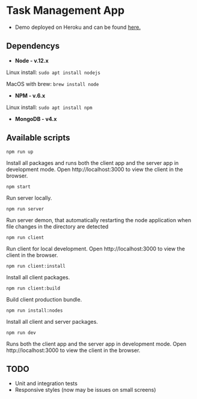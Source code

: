 # Task Management App

* Demo deployed on Heroku and can be found [here.](https://tms-v2.herokuapp.com/)
    

## Dependencys

* **Node - v.12.x**

Linux install:
`sudo apt install nodejs`

MacOS with brew:
`brew install node`

* **NPM - v.6.x**

Linux install: 
`sudo apt install npm`


* **MongoDB - v4.x**


## Available scripts

`npm run up` 

Install all packages and runs both the client app and the server app in development mode.
Open http://localhost:3000 to view the client in the browser.


`npm start`

Run server locally. 


`npm run server`

Run server demon, that automatically restarting the node application when file changes in the directory are detected


`npm run client`

Run client for local development.
Open http://localhost:3000 to view the client in the browser.


`npm run client:install`

Install all client packages.


`npm run client:build`

Build client production bundle.


`npm run install:nodes`

Install all client and server packages.


`npm run dev`

Runs both the client app and the server app in development mode.
Open http://localhost:3000 to view the client in the browser.


## TODO

* Unit and integration tests
* Responsive styles (now may be issues on small screens)


